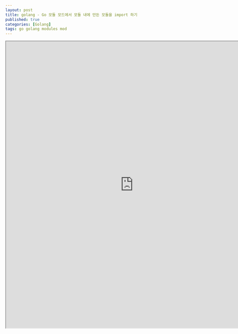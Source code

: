 ```yaml
---
layout: post
title: golang - Go 모듈 모드에서 모듈 내에 만든 모듈을 import 하기
published: true
categories: [Golang]
tags: go golang modules mod
---
```

<iframe width="800" height="900" src="https://docs.google.com/document/d/e/2PACX-1vQs2JWUUJoOAB-o7xY3XLgoXt9EPGiG8Ah_bPDs7FDGiT9jLjT_DyGWAoiLMi0YbjpYZLPEpYbImwPr/pub?embedded=true"></iframe>    
  
  